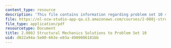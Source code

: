 ```yaml
---
content_type: resource
description: 'This file contains information regarding problem set 10 solution. '
file: https://ol-ocw-studio-app-qa.s3.amazonaws.com/courses/2-080j-structural-mechanics-fall-2013/d822a94a5e00663ee03a4909086181bb_MIT2_080JF13_ProbSet_10_Sol.pdf
file_type: application/pdf
resourcetype: Document
title: 2.080J Structural Mechanics Solutions to Problem Set 10
uid: d822a94a-5e00-663e-e03a-4909086181bb
---
```

